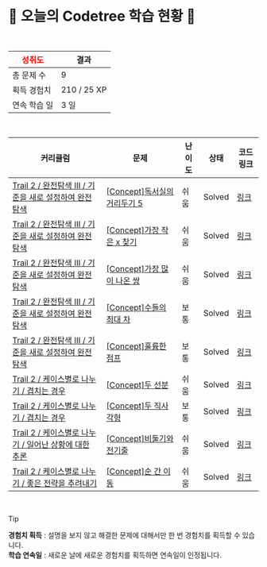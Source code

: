 # 🌲 오늘의 Codetree 학습 현황 🌲

<br />

| <span style="color:red;display:block;text-align:center;"> **성취도**</span> | 결과 |
|---|---|
| 총 문제 수 | 9 |
| 획득 경험치 | 210 / 25 XP |
| 연속 학습 일 | 3 일 |

<br />

|커리큘럼|문제|난이도|상태|코드 링크|
|---|---|---|---|---|
|[Trail 2 / 완전탐색 III / 기준을 새로 설정하여 완전탐색](https://www.codetree.ai/trail-info/novice-mid/)|[[Concept]독서실의 거리두기 5](https://www.codetree.ai/trails/complete/curated-cards/intro-study-cafe-keeping-distance-5/)|쉬움|Solved|[링크](https://github.com/rkd1668/CodeTree/blob/main/251023/%EB%8F%85%EC%84%9C%EC%8B%A4%EC%9D%98%20%EA%B1%B0%EB%A6%AC%EB%91%90%EA%B8%B0%205/study-cafe-keeping-distance-5.cpp)|
|[Trail 2 / 완전탐색 III / 기준을 새로 설정하여 완전탐색](https://www.codetree.ai/trail-info/novice-mid/)|[[Concept]가장 작은 x 찾기](https://www.codetree.ai/trails/complete/curated-cards/intro-find-smallest-x/)|쉬움|Solved|[링크](https://github.com/rkd1668/CodeTree/blob/main/251023/%EA%B0%80%EC%9E%A5%20%EC%9E%91%EC%9D%80%20x%20%EC%B0%BE%EA%B8%B0/find-smallest-x.cpp)|
|[Trail 2 / 완전탐색 III / 기준을 새로 설정하여 완전탐색](https://www.codetree.ai/trail-info/novice-mid/)|[[Concept]가장 많이 나온 쌍](https://www.codetree.ai/trails/complete/curated-cards/intro-the-most-frequent-pair/)|쉬움|Solved|[링크](https://github.com/rkd1668/CodeTree/blob/main/251023/%EA%B0%80%EC%9E%A5%20%EB%A7%8E%EC%9D%B4%20%EB%82%98%EC%98%A8%20%EC%8C%8D/the-most-frequent-pair.cpp)|
|[Trail 2 / 완전탐색 III / 기준을 새로 설정하여 완전탐색](https://www.codetree.ai/trail-info/novice-mid/)|[[Concept]수들의 최대 차](https://www.codetree.ai/trails/complete/curated-cards/intro-maximum-difference-in-numbers/)|보통|Solved|[링크](https://github.com/rkd1668/CodeTree/blob/main/251023/%EC%88%98%EB%93%A4%EC%9D%98%20%EC%B5%9C%EB%8C%80%20%EC%B0%A8/maximum-difference-in-numbers.cpp)|
|[Trail 2 / 완전탐색 III / 기준을 새로 설정하여 완전탐색](https://www.codetree.ai/trail-info/novice-mid/)|[[Concept]훌륭한 점프](https://www.codetree.ai/trails/complete/curated-cards/intro-great-jump/)|보통|Solved|[링크](https://github.com/rkd1668/CodeTree/blob/main/251023/%ED%9B%8C%EB%A5%AD%ED%95%9C%20%EC%A0%90%ED%94%84/great-jump.cpp)|
|[Trail 2 / 케이스별로 나누기 / 겹치는 경우](https://www.codetree.ai/trail-info/novice-mid/)|[[Concept]두 선분](https://www.codetree.ai/trails/complete/curated-cards/intro-two-lines/)|쉬움|Solved|[링크](https://github.com/rkd1668/CodeTree/blob/main/251023/%EB%91%90%20%EC%84%A0%EB%B6%84/two-lines.cpp)|
|[Trail 2 / 케이스별로 나누기 / 겹치는 경우](https://www.codetree.ai/trail-info/novice-mid/)|[[Concept]두 직사각형](https://www.codetree.ai/trails/complete/curated-cards/intro-two-rectangles/)|보통|Solved|[링크](https://github.com/rkd1668/CodeTree/blob/main/251023/%EB%91%90%20%EC%A7%81%EC%82%AC%EA%B0%81%ED%98%95/two-rectangles.cpp)|
|[Trail 2 / 케이스별로 나누기 / 일어난 상황에 대한 추론](https://www.codetree.ai/trail-info/novice-mid/)|[[Concept]비둘기와 전기줄](https://www.codetree.ai/trails/complete/curated-cards/intro-pigeons-and-electric-cords/)|쉬움|Solved|[링크](https://github.com/rkd1668/CodeTree/blob/main/251023/%EB%B9%84%EB%91%98%EA%B8%B0%EC%99%80%20%EC%A0%84%EA%B8%B0%EC%A4%84/pigeons-and-electric-cords.cpp)|
|[Trail 2 / 케이스별로 나누기 / 좋은 전략을 추려내기](https://www.codetree.ai/trail-info/novice-mid/)|[[Concept]순 간 이 동](https://www.codetree.ai/trails/complete/curated-cards/intro-teleportation/)|쉬움|Solved|[링크](https://github.com/rkd1668/CodeTree/blob/main/251023/%EC%88%9C%20%EA%B0%84%20%EC%9D%B4%20%EB%8F%99/teleportation.cpp)|


<br />

> [!TIP]
> **경험치 획득** : 설명을 보지 않고 해결한 문제에 대해서만 한 번 경험치를 획득할 수 있습니다.  
> **학습 연속일** : 새로운 날에 새로운 경험치를 획득하면 연속일이 인정됩니다.

